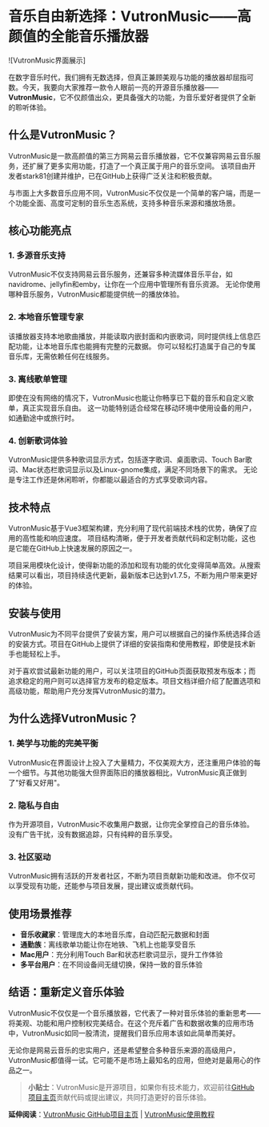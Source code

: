 # 音乐自由新选择：VutronMusic——高颜值的全能音乐播放器

![VutronMusic界面展示]

在数字音乐时代，我们拥有无数选择，但真正兼顾美观与功能的播放器却屈指可数。今天，我要向大家推荐一款令人眼前一亮的开源音乐播放器——**VutronMusic**，它不仅颜值出众，更具备强大的功能，为音乐爱好者提供了全新的聆听体验。

## 什么是VutronMusic？

VutronMusic是一款高颜值的第三方网易云音乐播放器，它不仅兼容网易云音乐服务，还扩展了更多实用功能，打造了一个真正属于用户的音乐空间。 该项目由开发者stark81创建并维护，已在GitHub上获得广泛关注和积极贡献。

与市面上大多数音乐应用不同，VutronMusic不仅仅是一个简单的客户端，而是一个功能全面、高度可定制的音乐生态系统，支持多种音乐来源和播放场景。

## 核心功能亮点

### 1. 多源音乐支持

VutronMusic不仅支持网易云音乐服务，还兼容多种流媒体音乐平台，如navidrome、jellyfin和emby，让你在一个应用中管理所有音乐资源。 无论你使用哪种音乐服务，VutronMusic都能提供统一的播放体验。

### 2. 本地音乐管理专家

该播放器支持本地歌曲播放，并能读取内嵌封面和内嵌歌词，同时提供线上信息匹配功能，让本地音乐库也能拥有完整的元数据。 你可以轻松打造属于自己的专属音乐库，无需依赖任何在线服务。

### 3. 离线歌单管理

即使在没有网络的情况下，VutronMusic也能让你畅享已下载的音乐和自定义歌单，真正实现音乐自由。 这一功能特别适合经常在移动环境中使用设备的用户，如通勤途中或旅行时。

### 4. 创新歌词体验

VutronMusic提供多种歌词显示方式，包括逐字歌词、桌面歌词、Touch Bar歌词、Mac状态栏歌词显示以及Linux-gnome集成，满足不同场景下的需求。 无论是专注工作还是休闲聆听，你都能以最适合的方式享受歌词内容。

## 技术特点

VutronMusic基于Vue3框架构建，充分利用了现代前端技术栈的优势，确保了应用的高性能和响应速度。 项目结构清晰，便于开发者贡献代码和定制功能，这也是它能在GitHub上快速发展的原因之一。

项目采用模块化设计，使得新功能的添加和现有功能的优化变得简单高效。从搜索结果可以看出，项目持续迭代更新，最新版本已达到v1.7.5，不断为用户带来更好的体验。

## 安装与使用

VutronMusic为不同平台提供了安装方案，用户可以根据自己的操作系统选择合适的安装方式。项目在GitHub上提供了详细的安装指南和使用教程，即使是技术新手也能轻松上手。

对于喜欢尝试最新功能的用户，可以关注项目的GitHub页面获取预发布版本；而追求稳定的用户则可以选择官方发布的稳定版本。项目文档详细介绍了配置选项和高级功能，帮助用户充分发挥VutronMusic的潜力。

## 为什么选择VutronMusic？

### 1. 美学与功能的完美平衡

VutronMusic在界面设计上投入了大量精力，不仅美观大方，还注重用户体验的每一个细节。与其他功能强大但界面陈旧的播放器相比，VutronMusic真正做到了"好看又好用"。

### 2. 隐私与自由

作为开源项目，VutronMusic不收集用户数据，让你完全掌控自己的音乐体验。 没有广告干扰，没有数据追踪，只有纯粹的音乐享受。

### 3. 社区驱动

VutronMusic拥有活跃的开发者社区，不断为项目贡献新功能和改进。 你不仅可以享受现有功能，还能参与项目发展，提出建议或贡献代码。

## 使用场景推荐

- **音乐收藏家**：管理庞大的本地音乐库，自动匹配元数据和封面
- **通勤族**：离线歌单功能让你在地铁、飞机上也能享受音乐
- **Mac用户**：充分利用Touch Bar和状态栏歌词显示，提升工作体验
- **多平台用户**：在不同设备间无缝切换，保持一致的音乐体验

## 结语：重新定义音乐体验

VutronMusic不仅仅是一个音乐播放器，它代表了一种对音乐体验的重新思考——将美观、功能和用户控制权完美结合。在这个充斥着广告和数据收集的应用市场中，VutronMusic如同一股清流，提醒我们音乐应用本该如此简单而美好。

无论你是网易云音乐的忠实用户，还是希望整合多种音乐来源的高级用户，VutronMusic都值得一试。它可能不是市场上最知名的应用，但绝对是最用心的作品之一。

> **小贴士**：VutronMusic是开源项目，如果你有技术能力，欢迎前往[GitHub项目主页](https://github.com/stark81/VutronMusic)贡献代码或提出建议，共同打造更好的音乐体验。

**延伸阅读**：[VutronMusic GitHub项目主页](https://github.com/stark81/VutronMusic) | [VutronMusic使用教程](https://example.com/tutorial)